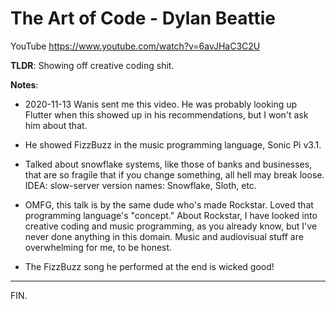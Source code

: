 # The Art of Code - Dylan Beattie

YouTube https://www.youtube.com/watch?v=6avJHaC3C2U

**TLDR**: Showing off creative coding shit.

**Notes**:

- 2020-11-13 Wanis sent me this video.
He was probably looking up Flutter when this showed up in his recommendations, but I won't ask him about that.

- He showed FizzBuzz in the music programming language, Sonic Pi v3.1.

- Talked about snowflake systems, like those of banks and businesses, that are so fragile that if you change something, all hell may break loose.
IDEA: slow-server version names: Snowflake, Sloth, etc.

- OMFG, this talk is by the same dude who's made Rockstar. Loved that programming language's "concept."
About Rockstar, I have looked into creative coding and music programming, as you already know, but I've never done anything in this domain.
Music and audiovisual stuff are overwhelming for me, to be honest.

- The FizzBuzz song he performed at the end is wicked good!

---

FIN.
